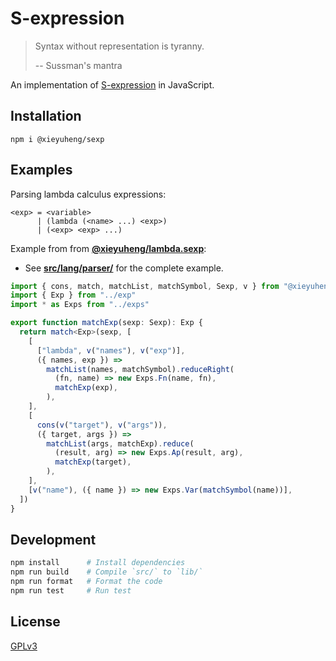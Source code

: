 # S-expression

> Syntax without representation is tyranny.
>
> -- Sussman's mantra

An implementation of [S-expression](https://en.wikipedia.org/wiki/S-expression) in JavaScript.

## Installation

```
npm i @xieyuheng/sexp
```

## Examples

Parsing lambda calculus expressions:

```
<exp> = <variable>
      | (lambda (<name> ...) <exp>)
      | (<exp> <exp> ...)
```

Example from from [**@xieyuheng/lambda.sexp**](https://github.com/xieyuheng/lambda.sexp):

- See [**src/lang/parser/**](https://github.com/xieyuheng/lambda.sexp/tree/master/src/lang/parser) for the complete example.

```typescript
import { cons, match, matchList, matchSymbol, Sexp, v } from "@xieyuheng/sexp"
import { Exp } from "../exp"
import * as Exps from "../exps"

export function matchExp(sexp: Sexp): Exp {
  return match<Exp>(sexp, [
    [
      ["lambda", v("names"), v("exp")],
      ({ names, exp }) =>
        matchList(names, matchSymbol).reduceRight(
          (fn, name) => new Exps.Fn(name, fn),
          matchExp(exp),
        ),
    ],
    [
      cons(v("target"), v("args")),
      ({ target, args }) =>
        matchList(args, matchExp).reduce(
          (result, arg) => new Exps.Ap(result, arg),
          matchExp(target),
        ),
    ],
    [v("name"), ({ name }) => new Exps.Var(matchSymbol(name))],
  ])
}
```

## Development

```sh
npm install      # Install dependencies
npm run build    # Compile `src/` to `lib/`
npm run format   # Format the code
npm run test     # Run test
```

## License

[GPLv3](LICENSE)
